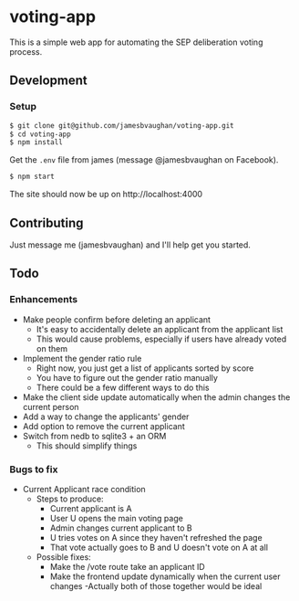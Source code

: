 # voting-app

This is a simple web app for automating the SEP deliberation voting process.

## Development

### Setup

```bash
$ git clone git@github.com/jamesbvaughan/voting-app.git
$ cd voting-app
$ npm install
```

Get the `.env` file from james (message @jamesbvaughan on Facebook).

```bash
$ npm start
```

The site should now be up on http://localhost:4000

## Contributing

Just message me (jamesbvaughan) and I'll help get you started.

## Todo

### Enhancements

- Make people confirm before deleting an applicant
  - It's easy to accidentally delete an applicant from the applicant list
  - This would cause problems, especially if users have already voted on them
- Implement the gender ratio rule
  - Right now, you just get a list of applicants sorted by score
  - You have to figure out the gender ratio manually
  - There could be a few different ways to do this
- Make the client side update automatically when the admin changes the current person
- Add a way to change the applicants' gender
- Add option to remove the current applicant
- Switch from nedb to sqlite3 + an ORM
  - This should simplify things

### Bugs to fix

- Current Applicant race condition
  - Steps to produce:
    - Current applicant is A
    - User U opens the main voting page
    - Admin changes current applicant to B
    - U tries votes on A since they haven't refreshed the page
    - That vote actually goes to B and U doesn't vote on A at all
  - Possible fixes:
    - Make the /vote route take an applicant ID
    - Make the frontend update dynamically when the current user changes
    -Actually both of those together would be ideal

